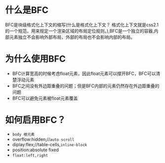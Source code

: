# 什么是BFC
BFC是块级格式化上下文的缩写(什么是格式化上下文？
格式化上下文就是css2.1的一个规范，用来规定一个渲染区域的布局定位规则。),BFC是一个独立的容器,内部元素独立不会影响外部布局，外部的布局也不会影响内部的布局。

# 为什么使用BFC
- BFC计算宽高的时候考虑float元素，因此float元素可以撑开BFC，BFC可以清楚浮动元素
- BFC之间没有外边距重叠的问题；但是BFC内部的元素仍然存在外边距重叠的问题
- BFC可以避免元素被float元素覆盖

# 如何启用BFC？
- ```body 根元素```
- overflow:hidden;//```auto scroll```
- diplay:flex;//table-cells,```inline-block```
- position:absolute fixed
- ```float:left,right```

